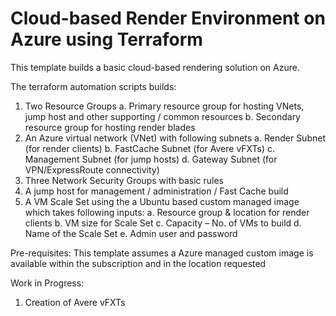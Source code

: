 # Cloud-based Render Environment on Azure using Terraform

This template builds a basic cloud-based rendering solution on Azure. 

The terraform automation scripts builds:

1. Two Resource Groups
  a.	Primary resource group for hosting VNets, jump host and other supporting / common resources
  b.	Secondary resource group for hosting render blades
2.	An Azure virtual network (VNet) with following subnets
  a.	Render Subnet (for render clients)
  b.	FastCache Subnet (for Avere vFXTs)
  c.	Management Subnet (for jump hosts)
  d.	Gateway Subnet (for VPN/ExpressRoute connectivity)
3.	Three Network Security Groups with basic rules
4.	A jump host for management / administration / Fast Cache build
5.	A VM Scale Set using the a Ubuntu based custom managed image which takes following inputs:
a.	Resource group & location for render clients
b.	VM size for Scale Set
c.	Capacity – No. of VMs to build
d.	Name of the Scale Set
e.	Admin user and password

Pre-requisites:
This template assumes a Azure managed custom image is available within the subscription and in the location requested

Work in Progress:
1.	Creation of Avere vFXTs 
